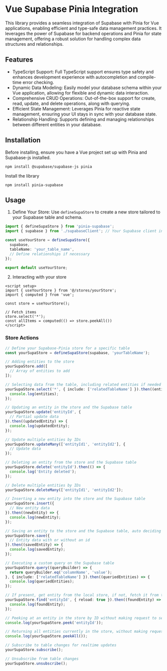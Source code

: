 Vue Supabase Pinia Integration
==============================

This library provides a seamless integration of Supabase with Pinia for Vue applications, enabling efficient and type-safe data management practices. It leverages the power of Supabase for backend operations and Pinia for state management, offering a robust solution for handling complex data structures and relationships.

Features
--------

-   TypeScript Support: Full TypeScript support ensures type safety and enhances development experience with autocompletion and compile-time error checking.
-   Dynamic Data Modeling: Easily model your database schema within your Vue application, allowing for flexible and dynamic data interaction.
-   Comprehensive CRUD Operations: Out-of-the-box support for create, read, update, and delete operations, along with querying.
-   Efficient State Management: Leverages Pinia for reactive state management, ensuring your UI stays in sync with your database state.
-   Relationship Handling: Supports defining and managing relationships between different entities in your database.

Installation
------------

Before installing, ensure you have a Vue project set up with Pinia and Supabase-js installed.

```
npm install @supabase/supabase-js pinia
```

Install the library

```
npm install pinia-supabase
```

Usage
-----

1.  Define Your Store: Use `defineSupaStore` to create a new store tailored to your Supabase table and schema.

```ts
import { defineSupaStore } from 'pinia-supabase';
import { supabase } from './supabaseClient'; // Your Supabase client instance

const useYourStore = defineSupaStore({
  supabase,
  tableName: 'your_table_name',
  // Define relationships if necessary
});

export default useYourStore;
```

2. Interacting with your store

```vue
<script setup>
import { useYourStore } from '@/stores/yourStore';
import { computed } from 'vue';

const store = useYourStore();

// Fetch items
store.select('*');
const allItems = computed(() => store.peekAll())
</script>
```

### Store Actions

```ts
// Define your Supabase-Pinia store for a specific table
const yourSupaStore = defineSupaStore(supabase, 'yourTableName');

// Adding entities to the store
yourSupaStore.add([
  // Array of entities to add
]);

// Selecting data from the table, including related entities if needed
yourSupaStore.select('*', { include: ['relatedTableName'] }).then((entities) => {
  console.log(entities);
});

// Updating an entity in the store and the Supabase table
yourSupaStore.update('entityId', {
  // Partial update data
}).then((updatedEntity) => {
  console.log(updatedEntity);
});

// Update multiple entities by IDs
yourSupaStore.updateMany(['entityId1', 'entityId2'], {
  // Update data
});

// Deleting an entity from the store and the Supabase table
yourSupaStore.delete('entityId').then(() => {
  console.log('Entity deleted');
});

// Delete multiple entities by IDs
yourSupaStore.deleteMany(['entityId1', 'entityId2']);

// Inserting a new entity into the store and the Supabase table
yourSupaStore.insert({
  // New entity data
}).then((newEntity) => {
  console.log(newEntity);
});

// Saving an entity to the store and the Supabase table, auto deciding between insert and update
yourSupaStore.save({
  // Entity data with or without an id
}).then((savedEntity) => {
  console.log(savedEntity);
});

// Executing a custom query on the Supabase table
yourSupaStore.query((queryBuilder) => {
  return queryBuilder.eq('columnName', 'value');
}, { include: ['relatedTableName'] }).then((queriedEntities) => {
  console.log(queriedEntities);
});

// If present, get entity from the local store, if not, fetch it from the server. Reload: true means you want to always fetch from the server and get latest data
yourSupaStore.find('entityId', { reload: true }).then((foundEntity) => {
  console.log(foundEntity);
});

// Peeking at an entity in the store by ID without making request to server
console.log(yourSupaStore.peek('entityId'));

// Returning all entities currently in the store, without making request to server
console.log(yourSupaStore.peekAll());

// Subscribe to table changes for realtime updates
yourSupaStore.subscribe();

// Unsubscribe from table changes
yourSupaStore.unsubscribe();
```
